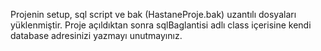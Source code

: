 Projenin setup, sql script ve bak (HastaneProje.bak) uzantılı dosyaları yüklenmiştir. Proje açıldıktan sonra sqlBaglantisi adlı class içerisine kendi database adresinizi yazmayı unutmayınız.
